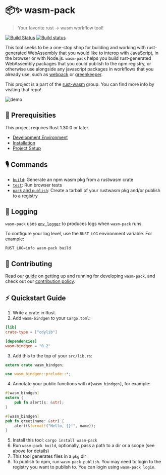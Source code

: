 # 📦✨  wasm-pack
> Your favorite rust -> wasm workflow tool!

[![Build Status](https://travis-ci.org/rustwasm/wasm-pack.svg?branch=master)](https://travis-ci.org/rustwasm/wasm-pack)
[![Build status](https://ci.appveyor.com/api/projects/status/iv1qtnqtv168ef8h?svg=true)](https://ci.appveyor.com/project/ashleygwilliams/wasm-pack-071k0)


This tool seeks to be a one-stop shop for building and working with rust-
generated WebAssembly that you would like to interop with JavaScript, in the
browser or with Node.js. `wasm-pack` helps you build rust-generated
WebAssembly packages that you could publish to the npm registry, or otherwise use
alongside any javascript packages in workflows that you already use, such as [webpack]
or [greenkeeper].

[bundler-support]: https://github.com/rustwasm/team/blob/master/goals/bundler-integration.md#details
[webpack]: https://webpack.js.org/
[greenkeeper]: https://greenkeeper.io/

This project is a part of the [rust-wasm] group. You can find more info by
visiting that repo!

[rust-wasm]: https://github.com/rustwasm/team

![demo](demo.gif)

## 🔮 Prerequisities

This project requires Rust 1.30.0 or later.

- [Development Environment](https://rustwasm.github.io/wasm-pack/book/prerequisites/index.html)
- [Installation](https://rustwasm.github.io/wasm-pack/installer)
- [Project Setup](https://rustwasm.github.io/wasm-pack/book/project-setup/index.html)

## 🎙️ Commands

- [`build`](https://rustwasm.github.io/wasm-pack/book/commands/build.html): Generate an npm wasm pkg from a rustwasm crate
- [`test`](https://rustwasm.github.io/wasm-pack/book/commands/test.html): Run browser tests
- [`pack` and `publish`](https://rustwasm.github.io/wasm-pack/book/commands/pack-and-publish.html): Create a tarball of your rustwasm pkg and/or publish to a registry

## 📝 Logging

`wasm-pack` uses [`env_logger`] to produces logs when `wasm-pack` runs.

To configure your log level, use the `RUST_LOG` environment variable. For example:

```
RUST_LOG=info wasm-pack build
```

[`env_logger`]: https://crates.io/crates/env_logger

## 👯 Contributing

Read our [guide] on getting up and running for developing `wasm-pack`, and
check out our [contribution policy].

[guide]: https://rustwasm.github.io/wasm-pack/book/contributing.html
[contribution policy]: CONTRIBUTING.md

## ⚡ Quickstart Guide

1. Write a crate in Rust.
2. Add `wasm-bindgen` to your `Cargo.toml`:

  ```toml
  [lib]
  crate-type = ["cdylib"]

  [dependencies]
  wasm-bindgen = "0.2"
  ```
3. Add this to the top of your `src/lib.rs`:

  ```rust
  extern crate wasm_bindgen;

  use wasm_bindgen::prelude::*;
  ```

4. Annotate your public functions with `#[wasm_bindgen]`, for example:

  ```rust
  #[wasm_bindgen]
  extern {
      pub fn alert(s: &str);
  }

  #[wasm_bindgen]
  pub fn greet(name: &str) {
      alert(&format!("Hello, {}!", name));
  }
  ```

5. Install this tool: `cargo install wasm-pack`
6. Run `wasm-pack build`, optionally, pass a path to a dir or a scope (see above for details)
7. This tool generates files in a `pkg` dir
8. To publish to npm, run `wasm-pack publish`. You may need to login to the
   registry you want to publish to. You can login using `wasm-pack login`.

